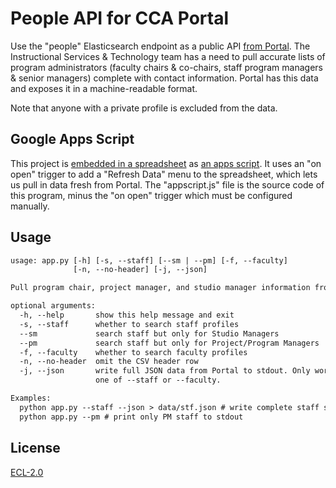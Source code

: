 # People API for CCA Portal

Use the "people" Elasticsearch endpoint as a public API [from Portal](https://portal.cca.edu/people/). The Instructional Services & Technology team has a need to pull accurate lists of program administrators (faculty chairs & co-chairs, staff program managers & senior managers) complete with contact information. Portal has this data and exposes it in a machine-readable format.

Note that anyone with a private profile is excluded from the data.

## Google Apps Script

This project is [embedded in a spreadsheet](https://docs.google.com/spreadsheets/d/15Don1ZwZvkWeo2fhyUGCtQ54ASLLh3GbTF6AO-toYR4/edit?usp=sharing) as [an apps script](https://script.google.com/home/projects/1oYhIUeOs1OHI_UL4XfgEBenps0M_y2JKE8K3GDpgiiulkrBL0aKGCBnh/edit). It uses an "on open" trigger to add a "Refresh Data" menu to the spreadsheet, which lets us pull in data fresh from Portal. The "appscript.js" file is the source code of this program, minus the "on open" trigger which must be configured manually.

## Usage

```txt
usage: app.py [-h] [-s, --staff] [--sm | --pm] [-f, --faculty]
              [-n, --no-header] [-j, --json]

Pull program chair, project manager, and studio manager information from the Portal People Directory. Writes CSV text to stdout by default.

optional arguments:
  -h, --help       show this help message and exit
  -s, --staff      whether to search staff profiles
  --sm             search staff but only for Studio Managers
  --pm             search staff but only for Project/Program Managers
  -f, --faculty    whether to search faculty profiles
  -n, --no-header  omit the CSV header row
  -j, --json       write full JSON data from Portal to stdout. Only works with
                   one of --staff or --faculty.

Examples:
  python app.py --staff --json > data/stf.json # write complete staff search JSON to file
  python app.py --pm # print only PM staff to stdout
```

## License

[ECL-2.0](https://opensource.org/licenses/ECL-2.0)
